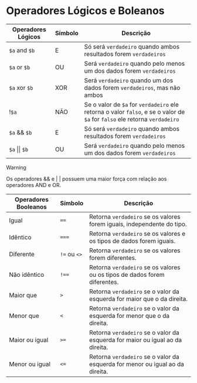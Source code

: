 # Operadores Lógicos e Boleanos

| **Operadores Lógicos** | **Símbolo** |**Descrição** |
| --- | --- | --- |
| ``$a`` and ``$b`` | E | Só será ``verdadeiro`` quando ambos resultados forem ``verdadeiros`` |
| ``$a`` or ``$b`` | OU | Será ``verdadeiro`` quando pelo menos um dos dados forem ``verdadeiros`` |
| ``$a`` xor ``$b`` | XOR | Será ``verdadeiro`` quando um dos dados forem ``verdadeiros``, mas não ambos |
| !``$a`` | NÃO | Se o valor de ``$a`` for ``verdadeiro`` ele retorna o valor ``falso``, e se o valor de ``$a`` for ``falso`` ele retorna ``verdadeiro``  |
| ``$a`` && ``$b`` | E | Só será ``verdadeiro`` quando ambos resultados forem ``verdadeiros`` |
| ``$a`` \|\| ``$b`` | OU | Será ``verdadeiro`` quando pelo menos um dos dados forem ``verdadeiros`` |

> [!WARNING]
> Os operadores && e | | possuem uma maior força com relação aos operadores AND e OR.

| **Operadores Booleanos** | **Símbolo** | **Descrição** |
| --- | --- | --- |
| Igual | ``==`` | Retorna ``verdadeiro`` se os valores forem iguais, independente do tipo. |
| Idêntico | ``===`` | Retorna ``verdadeiro`` se os valores e os tipos de dados forem iguais. |
| Diferente | ``!=`` ou ``<>`` | Retorna ``verdadeiro`` se os valores forem diferentes. |
| Não idêntico | ``!==`` | Retorna ``verdadeiro`` se os valores ou os tipos de dados forem diferentes. |
| Maior que | ``>`` | Retorna ``verdadeiro`` se o valor da esquerda for maior que o da direita. |
| Menor que | ``<`` | Retorna ``verdadeiro`` se o valor da esquerda for menor que o da direita. |
| Maior ou igual | ``>=`` | Retorna ``verdadeiro`` se o valor da esquerda for maior ou igual ao da direita. |
| Menor ou igual | ``<=`` | Retorna ``verdadeiro`` se o valor da esquerda for menor ou igual ao da direita. |

